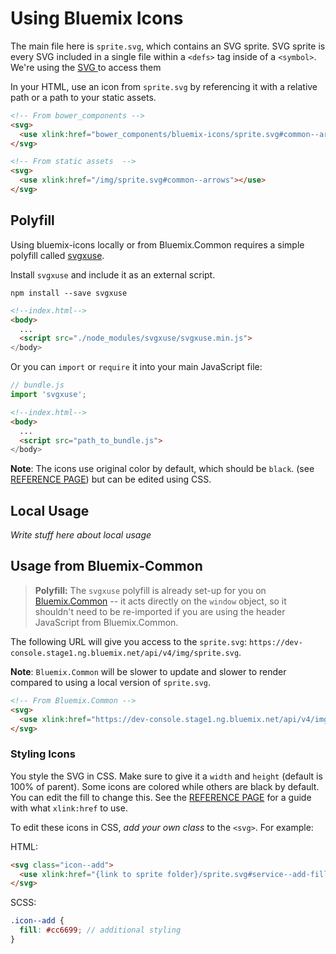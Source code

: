 # Using Bluemix Icons

The main file here is `sprite.svg`, which contains an SVG sprite.
SVG sprite is every SVG included in a single file within a `<defs>` tag inside of a `<symbol>`.
We're using the [SVG <use>](https://developer.mozilla.org/en-US/docs/Web/SVG/Element/use) to access them

In your HTML, use an icon from `sprite.svg` by referencing it with a relative path or a path to your static assets.

```html
<!-- From bower_components -->
<svg>
  <use xlink:href="bower_components/bluemix-icons/sprite.svg#common--arrows"></use>
</svg>

<!-- From static assets  -->
<svg>
  <use xlink:href="/img/sprite.svg#common--arrows"></use>
</svg>
```


## Polyfill

Using bluemix-icons locally or from Bluemix.Common requires a simple polyfill called
[svgxuse](https://github.com/Keyamoon/svgxuse).

Install `svgxuse` and include it as an external script.

```
npm install --save svgxuse
```

```html
<!--index.html-->
<body>
  ...
  <script src="./node_modules/svgxuse/svgxuse.min.js">
</body>
```

Or you can `import` or `require` it into your main JavaScript file:

```js
// bundle.js
import 'svgxuse';
```

```html
<!--index.html-->
<body>
  ...
  <script src="path_to_bundle.js">
</body>
```

**Note**: The icons use original color by default, which should be `black`. (see [REFERENCE PAGE](https://pages.github.ibm.com/Bluemix/bluemix-icons/)) but can be edited using CSS.

## Local Usage

*Write stuff here about local usage*


## Usage from Bluemix-Common

> **Polyfill:** The `svgxuse` polyfill is already set-up for you on [Bluemix.Common](https://github.ibm.com/Bluemix/Bluemix.Common) -- it acts directly on the `window` object, so it shouldn't need to be re-imported if you are using the header JavaScript from Bluemix.Common.

The following URL will give you access to the `sprite.svg`: `https://dev-console.stage1.ng.bluemix.net/api/v4/img/sprite.svg`.

**Note**: `Bluemix.Common` will be slower to update and slower to render compared to using a local version of `sprite.svg`.
```html
<!-- From Bluemix.Common -->
<svg>
  <use xlink:href="https://dev-console.stage1.ng.bluemix.net/api/v4/img/sprite.svg#common--arrows"></use>
</svg>
```

### Styling Icons

You style the SVG in CSS. Make sure to give it a `width` and `height` (default is 100% of parent). Some icons are colored while others are black by default. You can edit the fill to change this. See the [REFERENCE PAGE](https://pages.github.ibm.com/Bluemix/bluemix-icons/) for a guide with what `xlink:href` to use.

To edit these icons in CSS, *add your own class* to the `<svg>`. For example:

HTML:

```html
<svg class="icon--add">
  <use xlink:href="{link to sprite folder}/sprite.svg#service--add-filled"></use>
</svg>
```

SCSS:
```scss
.icon--add {
  fill: #cc6699; // additional styling
}
```
